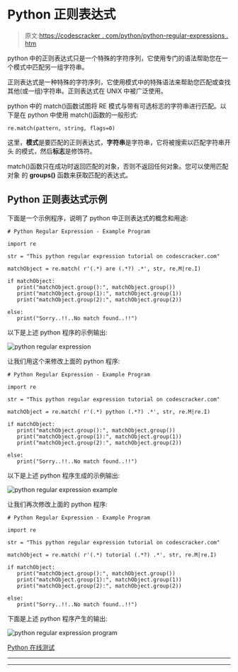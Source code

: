 # Python 正则表达式

> 原文:[https://codescracker . com/python/python-regular-expressions . htm](https://codescracker.com/python/python-regular-expressions.htm)

python 中的正则表达式只是一个特殊的字符序列，它使用专门的语法帮助您在一个模式中匹配另一组字符串。

正则表达式是一种特殊的字符序列，它使用模式中的特殊语法来帮助您匹配或查找其他(或一组)字符串。正则表达式在 UNIX 中被广泛使用。

python 中的 match()函数试图将 RE 模式与带有可选标志的字符串进行匹配。以下是在 python 中使用 match()函数的一般形式:

```
re.match(pattern, string, flags=0)
```

这里，**模式**是要匹配的正则表达式，**字符串**是字符串，它将被搜索以匹配字符串开头 的模式，然后**标志**是修饰符。

match()函数只在成功时返回匹配的对象，否则不返回任何对象。您可以使用匹配对象 的 **groups()** 函数来获取匹配的表达式。

## Python 正则表达式示例

下面是一个示例程序，说明了 python 中正则表达式的概念和用途:

```
# Python Regular Expression - Example Program

import re

str = "This python regular expression tutorial on codescracker.com"

matchObject = re.match( r'(.*) are (.*?) .*', str, re.M|re.I)

if matchObject:
   print("matchObject.group():", matchObject.group())
   print("matchObject.group(1):", matchObject.group(1))
   print("matchObject.group(2):", matchObject.group(2))

else:
   print("Sorry..!!..No match found..!!")
```

以下是上述 python 程序的示例输出:

![python regular expression](../Images/fab54ad29cc093f35b403c6a2b07ddce.png)

让我们用这个来修改上面的 python 程序:

```
# Python Regular Expression - Example Program

import re

str = "This python regular expression tutorial on codescracker.com"

matchObject = re.match( r'(.*) python (.*?) .*', str, re.M|re.I)

if matchObject:
   print("matchObject.group():", matchObject.group())
   print("matchObject.group(1):", matchObject.group(1))
   print("matchObject.group(2):", matchObject.group(2))

else:
   print("Sorry..!!..No match found..!!")
```

以下是上述 python 程序生成的示例输出:

![python regular expression example](../Images/3bd8a8f3446d687bfb86e0cc56bbb94b.png)

让我们再次修改上面的 python 程序:

```
# Python Regular Expression - Example Program

import re

str = "This python regular expression tutorial on codescracker.com"

matchObject = re.match( r'(.*) tutorial (.*?) .*', str, re.M|re.I)

if matchObject:
   print("matchObject.group():", matchObject.group())
   print("matchObject.group(1):", matchObject.group(1))
   print("matchObject.group(2):", matchObject.group(2))

else:
   print("Sorry..!!..No match found..!!")
```

下面是上述 python 程序产生的输出:

![python regular expression program](../Images/b3f1060cc56f63037eca848dcc8248f0.png)

[Python 在线测试](/exam/showtest.php?subid=10)

* * *

* * *